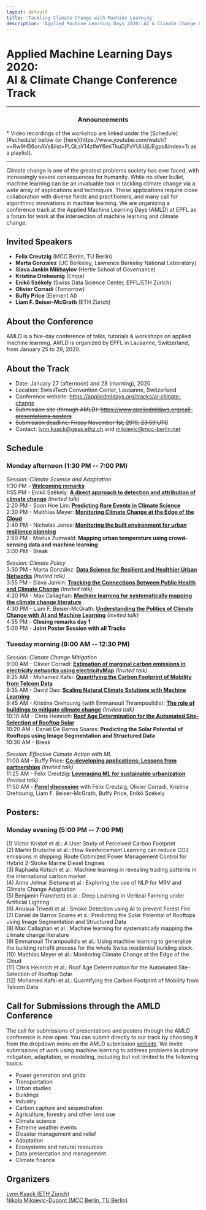 ```yaml
---
layout: default
title: 'Tackling Climate Change with Machine Learning'
description: 'Applied Machine Learning Days 2020: AI & Climate Change Conference Track'
---
```


<h1>Applied Machine Learning Days 2020:<br>AI & Climate Change Conference Track</h1>

***

<center> <h3>Announcements</h3> </center>
*  Video recordings of the workshop are linked under the [Schedule](#schedule) below (or [here](https://www.youtube.com/watch?v=Rw9H56onAVs&list=PLQLsY14zlfeY6miTkuDjPaYUiiUjUEgps&index=1) as a playlist).

***

Climate change is one of the greatest problems society has ever faced, with increasingly severe consequences for humanity. While no silver bullet, machine learning can be an invaluable tool in tackling climate change via a wide array of applications and techniques. These applications require close collaboration with diverse fields and practitioners, and many call for algorithmic innovations in machine learning. We are organizing a conference track at the Applied Machine Learning Days (AMLD) at EPFL as a forum for work at the intersection of machine learning and climate change.
## Invited Speakers
- **Felix Creutzig** (MCC Berlin, TU Berlin)
- **Marta Gonzalez** (UC Berkeley, Lawrence Berkeley National Laboratory)
- **Slava Jankin Mikhaylov** (Hertie School of Governance)
- **Kristina Orehounig** (Empa)
- **Enikő Székely** (Swiss Data Science Center, EPFL/ETH Zürich)
- **Olivier Corradi** (Tomorrow)
- **Buffy Price** (Element AI)
- **Liam F. Beiser-McGrath** (ETH Zürich)

## About the Conference
AMLD is a five-day conference of talks, tutorials & workshops on applied machine learning. AMLD is organized by EPFL in Lausanne, Switzerland, from January 25 to 29, 2020.

## About the Track
- Date: January 27 (afternoon) and 28 (morning), 2020
- Location: SwissTech Convention Center, Lausanne, Switzerland
- Conference website: <https://appliedmldays.org/tracks/ai-climate-change>
- <s>Submission site (through AMLD): <https://www.appliedmldays.org/call-presentations-posters></s>
- <s>Submission deadline: Friday November 1st, 2019, 23:59 UTC</s>
- Contact: <lynn.kaack@gess.ethz.ch> and <milojevic@mcc-berlin.net>

## Schedule

### Monday afternoon (1:30 PM -- 7:00 PM)

*Session: Climate Science and Adaptation*<br/>
1:30 PM - [**Welcoming remarks**](https://www.youtube.com/watch?v=woXYGLbUKH4)<br/>
1:55 PM - Enikő Székely: [**A direct approach to detection and attribution of climate change**](https://www.youtube.com/watch?v=Rw9H56onAVs) *(Invited talk)*<br/>
2:20 PM - Soon Hoe Lim: [**Predicting Rare Events in Climate Science**](https://www.youtube.com/watch?v=fzyGWbUmHkY)<br/>
2:30 PM - Matthias Meyer: [**Monitoring Climate Change at the Edge of the Cloud**](https://www.youtube.com/watch?v=3yWrwkisu30)<br/>
2:40 PM - Nicholas Jones: [**Monitoring the built environment for urban resilience planning**](https://www.youtube.com/watch?v=Vs0Z9yvjCeA)<br/>
2:50 PM - Marius Zumwald: **Mapping urban temperature using crowd-sensing data and machine learning**<br/>
3:00 PM - Break

*Session: Climate Policy*<br/>
3:30 PM - Marta González: [**Data Science for Resilient and Healthier Urban Networks**](https://www.youtube.com/watch?v=cezhLxkwDs4) *(Invited talk)*<br/>
3:55 PM - Slava Jankin: [**Tracking the Connections Between Public Health and Climate Change**](https://www.youtube.com/watch?v=nk0vHPdaeIY) *(Invited talk)*<br/>
4:20 PM - Max Callaghan: [**Machine learning for systematically mapping the climate change literature**](https://www.youtube.com/watch?v=MRKv-lr_UpY)<br/>
4:30 PM - Liam F. Beiser-McGrath: [**Understanding the Politics of Climate Change with AI and Machine Learning**](https://www.youtube.com/watch?v=7zmz8e2QTwc) *(Invited talk)*<br/>
4:55 PM - **Closing remarks day 1**<br/>
5:00 PM - **Joint Poster Session with all Tracks**

### Tuesday morning (9:00 AM -- 12:30 PM)

*Session: Climate Change Mitigation*<br/>
9:00 AM - Olivier Corradi: [**Estimation of marginal carbon emissions in electricity networks using electricityMap**](https://www.youtube.com/watch?v=FqJ5FQnisLw) *(Invited talk)*<br/>
9:25 AM - Mohamed Kafsi: [**Quantifying the Carbon Footprint of Mobility from Telcom Data**](https://www.youtube.com/watch?v=avmgecii7Sk)<br/>
9:35 AM - David Dao: [**Scaling Natural Climate Solutions with Machine Learning**](https://www.youtube.com/watch?v=JtsBMCoLajI)<br/>
9:45 AM - Kristina Orehounig (with Emmanouil Thrampoulidis): [**The role of buildings to mitigate climate change**](https://www.youtube.com/watch?v=L_x8UjRHALM) *(Invited talk)*<br/>
10:10 AM - Chris Heinrich: [**Roof Age Determination for the Automated Site-Selection of Rooftop Solar**](https://www.youtube.com/watch?v=nP0kdKZA38Y)<br/>
10:20 AM - Daniel De Barros Soares: **Predicting the Solar Potential of Rooftops using Image Segmentation and Structured Data**<br/>
10:30 AM - Break<br/>

*Session: Effective Climate Action with ML*<br/>
11:00 AM - Buffy Price: [**Co-developing applications: Lessons from partnerships**](https://www.youtube.com/watch?v=I0gUm0D2K0w) *(Invited talk)*<br/>
11:25 AM - Felix Creutzig: [**Leveraging ML for sustainable urbanization**](https://www.youtube.com/watch?v=EZ9tLnJcTjQ) *(Invited talk)*<br/>
11:50 AM - [**Panel discussion**](https://www.youtube.com/watch?v=wLOuC1wkxmc) with Felix Creutzig, Olivier Corradi, Kristina Orehounig, Liam F. Beiser-McGrath, Buffy Price, Enikő Székely

## Posters:

### Monday evening (5:00 PM -- 7:00 PM)

(1) Victor Kristof et al.:  A User Study of Perceived Carbon Footprint<br/>
(2) Martin Brutsche et al.: How Reinforcement Learning can reduce CO2 emissions in shipping: Route Optimized Power Management Control for Hybrid 2-Stroke Marine Diesel Engines<br/>
(3) Raphaela Kotsch et al.: Machine learning in revealing trading patterns in the international carbon market<br/>
(4) Anne Jelmar Sietsma et al.: Exploring the use of NLP for MRV and Climate Change Adaptation<br/>
(5) Benjamin Franchetti et al.: Deep Learning in Vertical Farming under Artificial Lighting<br/>
(6) Anusua Trivedi et al.:  Smoke Detection using AI to prevent Forest Fire<br/>
(7) Daniel de Barros Soares et a.: Predicting the Solar Potential of Rooftops using Image Segmentation and Structured Data<br/>
(8) Max Callaghan et al.: Machine learning for systematically mapping the climate change literature<br/>
(9) Emmanouil Thrampoulidis et al.: Using machine learning to generalize the building retrofit process for the whole Swiss residential building stock.<br/>
(10) Matthias Meyer et al.: Monitoring Climate Change at the Edge of the Cloud<br/>
(11) Chris Heinrich et al.: Roof Age Determination for the Automated Site-Selection of Rooftop Solar<br/>
(12) Mohamed Kafsi et al.: Quantifying the Carbon Footprint of Mobility from Telcom Data<br/>

## Call for Submissions through the AMLD Conference
The call for submissions of presentations and posters through the AMLD conference is now open. You can submit directly to our track by choosing it from the dropdown menu on the AMLD submission <a href="https://www.appliedmldays.org/call-presentations-posters" target="_blank">website</a>. We invite submissions of work using machine learning to address problems in climate mitigation, adaptation, or modeling, including but not limited to the following topics:
 - Power generation and grids
 - Transportation
 - Urban studies
 - Buildings 
 - Industry
 - Carbon capture and sequestration
 - Agriculture, forestry and other land use
 - Climate science
 - Extreme weather events
 - Disaster management and relief
 - Adaptation
 - Ecosystems and natural resources
 - Data presentation and management
 - Climate finance

## Organizers
<a href="https://epg.ethz.ch/people/senior-researchers/dr--lynn-kaack.html" target="_blank">Lynn Kaack (ETH Zürich)</a> <br>
<a href="https://www.mcc-berlin.net/en/about/team/milojevic-dupont-nikola.html" target="_blank">Nikola Milojevic-Dupont (MCC Berlin, TU Berlin)</a> <br>
